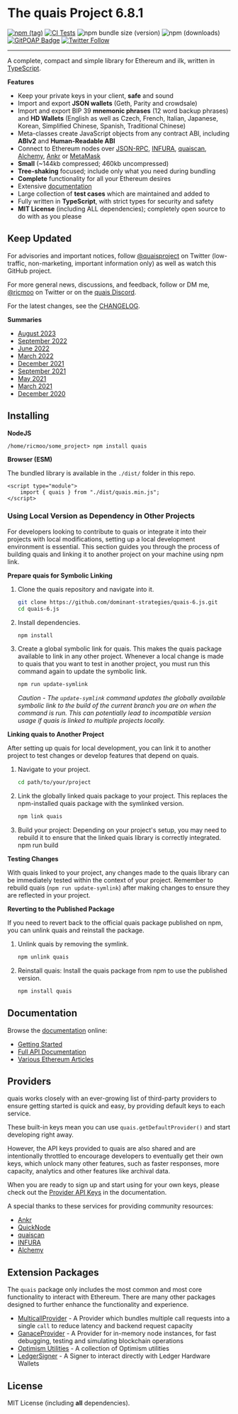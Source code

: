 # The quais Project 6.8.1

[![npm (tag)](https://img.shields.io/npm/v/quais)](https://www.npmjs.com/package/quais)
[![CI Tests](https://github.com/quais-io/quais.js/actions/workflows/test-ci.yml/badge.svg?branch=main)](https://github.com/quais-io/quais.js/actions/workflows/test-ci.yml)
![npm bundle size (version)](https://img.shields.io/bundlephobia/minzip/quais)
![npm (downloads)](https://img.shields.io/npm/dm/quais)
[![GitPOAP Badge](https://public-api.gitpoap.io/v1/repo/quais-io/quais.js/badge)](https://www.gitpoap.io/gh/quais-io/quais.js)
[![Twitter Follow](https://img.shields.io/twitter/follow/ricmoo?style=social)](https://twitter.com/ricmoo)

---

A complete, compact and simple library for Ethereum and ilk, written
in [TypeScript](https://www.typescriptlang.org).

**Features**

- Keep your private keys in your client, **safe** and sound
- Import and export **JSON wallets** (Geth, Parity and crowdsale)
- Import and export BIP 39 **mnemonic phrases** (12 word backup phrases) and **HD Wallets** (English as well as Czech, French, Italian, Japanese, Korean, Simplified Chinese, Spanish, Traditional Chinese)
- Meta-classes create JavaScript objects from any contract ABI, including **ABIv2** and **Human-Readable ABI**
- Connect to Ethereum nodes over [JSON-RPC](https://github.com/ethereum/wiki/wiki/JSON-RPC), [INFURA](https://infura.io), [quaiscan](https://quaiscan.io), [Alchemy](https://alchemyapi.io), [Ankr](https://ankr.com) or [MetaMask](https://metamask.io)
- **Small** (~144kb compressed; 460kb uncompressed)
- **Tree-shaking** focused; include only what you need during bundling
- **Complete** functionality for all your Ethereum desires
- Extensive [documentation](https://docs.quais.org/v6/)
- Large collection of **test cases** which are maintained and added to
- Fully written in **TypeScript**, with strict types for security and safety
- **MIT License** (including ALL dependencies); completely open source to do with as you please

## Keep Updated

For advisories and important notices, follow [@quaisproject](https://twitter.com/quaisproject)
on Twitter (low-traffic, non-marketing, important information only) as well as watch this GitHub project.

For more general news, discussions, and feedback, follow or DM me,
[@ricmoo](https://twitter.com/ricmoo) on Twitter or on the
[quais Discord](https://discord.gg/qYtSscGYYc).

For the latest changes, see the
[CHANGELOG](https://github.com/quais-io/quais.js/blob/main/CHANGELOG.md).

**Summaries**

- [August 2023](https://blog.ricmoo.com/highlights-quais-js-august-2023-fb68354c576c)
- [September 2022](https://blog.ricmoo.com/highlights-quais-js-september-2022-d7bda0fc37ed)
- [June 2022](https://blog.ricmoo.com/highlights-quais-js-june-2022-f5328932e35d)
- [March 2022](https://blog.ricmoo.com/highlights-quais-js-march-2022-f511fe1e88a1)
- [December 2021](https://blog.ricmoo.com/highlights-quais-js-december-2021-dc1adb779d1a)
- [September 2021](https://blog.ricmoo.com/highlights-quais-js-september-2021-1bf7cb47d348)
- [May 2021](https://blog.ricmoo.com/highlights-quais-js-may-2021-2826e858277d)
- [March 2021](https://blog.ricmoo.com/highlights-quais-js-march-2021-173d3a545b8d)
- [December 2020](https://blog.ricmoo.com/highlights-quais-js-december-2020-2e2db8bc800a)

## Installing

**NodeJS**

```
/home/ricmoo/some_project> npm install quais
```

**Browser (ESM)**

The bundled library is available in the `./dist/` folder in this repo.

```
<script type="module">
    import { quais } from "./dist/quais.min.js";
</script>
```

### Using Local Version as Dependency in Other Projects

For developers looking to contribute to quais or integrate it into their projects with local modifications, setting up a local development environment is essential. This section guides you through the process of building quais and linking it to another project on your machine using npm link.

**Prepare quais for Symbolic Linking**

1. Clone the quais repository and navigate into it.

    ```bash
    git clone https://github.com/dominant-strategies/quais-6.js.git
    cd quais-6.js
    ```

2. Install dependencies.

    ``` bash
    npm install
    ```

3. Create a global symbolic link for quais. This makes the quais package available to link in any other project. Whenever a local change is made to quais that you want to test in another project, you must run this command again to update the symbolic link. 

    ```bash
    npm run update-symlink
    ```

    _Caution - The `update-symlink` command updates the globally available symbolic link to the build of the current branch you are on when the command is run. This can potentially lead to incompatible version usage if quais is linked to multiple projects locally._

**Linking quais to Another Project**

After setting up quais for local development, you can link it to another project to test changes or develop features that depend on quais.

1. Navigate to your project.
    ```bash
    cd path/to/your/project
    ```
2. Link the globally linked quais package to your project. This replaces the npm-installed quais package with the symlinked version.
    ```bash
    npm link quais
    ```
3. Build your project: Depending on your project's setup, you may need to rebuild it to ensure that the linked quais library is correctly integrated.
npm run build

**Testing Changes**

With quais linked to your project, any changes made to the quais library can be immediately tested within the context of your project. Remember to rebuild quais (`npm run update-symlink`) after making changes to ensure they are reflected in your project.

**Reverting to the Published Package**

If you need to revert back to the official quais package published on npm, you can unlink quais and reinstall the package.
1. Unlink quais by removing the symlink.
    ```bash
    npm unlink quais
    ```

2. Reinstall quais: Install the quais package from npm to use the published version.
    ```bash
    npm install quais
    ```

## Documentation

Browse the [documentation](https://docs.quais.org) online:

- [Getting Started](https://docs.quais.org/v6/getting-started/)
- [Full API Documentation](https://docs.quais.org/v6/api/)
- [Various Ethereum Articles](https://blog.ricmoo.com/)

## Providers

quais works closely with an ever-growing list of third-party providers
to ensure getting started is quick and easy, by providing default keys
to each service.

These built-in keys mean you can use `quais.getDefaultProvider()` and
start developing right away.

However, the API keys provided to quais are also shared and are
intentionally throttled to encourage developers to eventually get
their own keys, which unlock many other features, such as faster
responses, more capacity, analytics and other features like archival
data.

When you are ready to sign up and start using for your own keys, please
check out the [Provider API Keys](https://docs.quais.org/v5/api-keys/) in
the documentation.

A special thanks to these services for providing community resources:

- [Ankr](https://www.ankr.com/)
- [QuickNode](https://www.quicknode.com/)
- [quaiscan](https://quaiscan.io/)
- [INFURA](https://infura.io/)
- [Alchemy](https://dashboard.alchemyapi.io/signup?referral=55a35117-028e-4b7c-9e47-e275ad0acc6d)

## Extension Packages

The `quais` package only includes the most common and most core
functionality to interact with Ethereum. There are many other
packages designed to further enhance the functionality and experience.

- [MulticallProvider](https://github.com/quais-io/ext-provider-multicall) - A Provider which bundles multiple call requests into a single `call` to reduce latency and backend request capacity
- [GanaceProvider](https://github.com/quais-io/ext-provider-ganache) - A Provider for in-memory node instances, for fast debugging, testing and simulating blockchain operations
- [Optimism Utilities](https://github.com/quais-io/ext-utils-optimism) - A collection of Optimism utilities
- [LedgerSigner](https://github.com/quais-io/ext-signer-ledger) - A Signer to interact directly with Ledger Hardware Wallets

## License

MIT License (including **all** dependencies).
